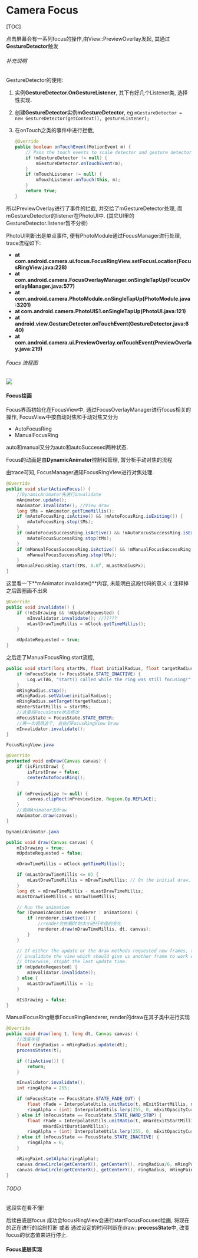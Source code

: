 # Camera Focus

[TOC]

点击屏幕会有一系列focus的操作,由View::PreviewOverlay发起, 其通过**GestureDetector**触发

###### 补充说明

GestureDetector的使用:

1. 实例**GestureDetector.OnGestureListener**, 其下有好几个Listener类,  选择性实现.

2. 创建**GestureDetector**实例**mGestureDetector**, eg `mGestureDetector = new GestureDetector(getContext(), gestureListener);`

3. 在onTouch之类的事件中进行拦截,

   ```java
   @Override
   public boolean onTouchEvent(MotionEvent m) {
       // Pass the touch events to scale detector and gesture detector
       if (mGestureDetector != null) {
           mGestureDetector.onTouchEvent(m);
       }
       if (mTouchListener != null) {
           mTouchListener.onTouch(this, m);
       }
       return true;
   }
   ```

所以PreviewOverlay进行了事件的拦截, 并交给了mGestureDetector处理, 而mGestureDetector的listener在PhotoUI中. (其它UI里的GestureDetector.listener暂不分析)

PhotoUI判断出是单点事件, 便有PhotoModule通过FocusManager进行处理, trace流程如下:

- **at com.android.camera.ui.focus.FocusRingView.setFocusLocation(FocusRingView.java:228)**
- **at com.android.camera.FocusOverlayManager.onSingleTapUp(FocusOverlayManager.java:577)**
- **at com.android.camera.PhotoModule.onSingleTapUp(PhotoModule.java:3201)**
- **at com.android.camera.PhotoUI$1.onSingleTapUp(PhotoUI.java:121)**
- **at android.view.GestureDetector.onTouchEvent(GestureDetector.java:640)**
- **at com.android.camera.ui.PreviewOverlay.onTouchEvent(PreviewOverlay.java:219)**



###### Foucs 流程图

![](https://raw.githubusercontent.com/kevinkissum/picture/master/camera_focus.png)



#### Focus绘画

Focus界面初始化在FocusView中, 通过FocusOverlayManager进行focus相关的操作, FocusView中按自动对焦和手动对焦又分为

- AutoFocusRing
- ManualFocusRing

auto和manual又分为auto和autoSuccesed两种状态.

Focus的动画是由**DynamicAnimator**控制和管理, 暂分析手动对焦的流程

由trace可知, FocusManager通知FocusRIngVIew进行对焦处理.

```java
@Override
public void startActiveFocus() {
    //DynamicAnimator先进行invalidate
    mAnimator.update();
    mAnimator.invalidate(); //View draw
    long tMs = mAnimator.getTimeMillis();
    if (mAutoFocusRing.isActive() && !mAutoFocusRing.isExiting()) {
        mAutoFocusRing.stop(tMs);
    }
    if (mAutoFocusSuccessRing.isActive() && !mAutoFocusSuccessRing.isExiting()) {
        mAutoFocusSuccessRing.stop(tMs);
    }
    if (mManualFocusSuccessRing.isActive() && !mManualFocusSuccessRing.isExiting()) {
        mManualFocusSuccessRing.stop(tMs);
    }
    mManualFocusRing.start(tMs, 0.0f, mLastRadiusPx);
}
```
这里看一下**mAnimator.invalidate()**内容,  未能明白这段代码的意义 :(  注释掉之后圆圈画不出来

```java
@Override
public void invalidate() {
    if (!mIsDrawing && !mUpdateRequested) {
        mInvalidator.invalidate(); //?????
        mLastDrawTimeMillis = mClock.getTimeMillis();
    }

    mUpdateRequested = true;
}
```
之后走了ManualFocusRing.start流程,

```java
public void start(long startMs, float initialRadius, float targetRadius) {
    if (mFocusState != FocusState.STATE_INACTIVE) {
        Log.w(TAG, "start() called while the ring was still focusing!");
    }
    mRingRadius.stop();
    mRingRadius.setValue(initialRadius);
    mRingRadius.setTarget(targetRadius);
    mEnterStartMillis = startMs;
	//这里将FocusState状态修改
    mFocusState = FocusState.STATE_ENTER;
    //再一次调用这个, 会执行FocusRingView Draw
    mInvalidator.invalidate();
}
```
```java
FocusRingView.java

@Override
protected void onDraw(Canvas canvas) {
    if (isFirstDraw) {
        isFirstDraw = false;
        centerAutofocusRing();
    }

    if (mPreviewSize != null) {
        canvas.clipRect(mPreviewSize, Region.Op.REPLACE);
    }
    //调用Animator去draw
    mAnimator.draw(canvas);
}
```
```java
DynamicAnimator.java

public void draw(Canvas canvas) {
    mIsDrawing = true;
    mUpdateRequested = false;

    mDrawTimeMillis = mClock.getTimeMillis();

    if (mLastDrawTimeMillis <= 0) {
        mLastDrawTimeMillis = mDrawTimeMillis; // On the initial draw, dt is zero.
    }
    long dt = mDrawTimeMillis - mLastDrawTimeMillis;
    mLastDrawTimeMillis = mDrawTimeMillis;

    // Run the animation
    for (DynamicAnimation renderer : animations) {
        if (renderer.isActive()) {
            //render会依据dt的大小进行半径的变化
            renderer.draw(mDrawTimeMillis, dt, canvas);
        }
    }

    // If either the update or the draw methods requested new frames, then
    // invalidate the view which should give us another frame to work with.
    // Otherwise, stopAt the last update time.
    if (mUpdateRequested) {
        mInvalidator.invalidate();
    } else {
        mLastDrawTimeMillis = -1;
    }

    mIsDrawing = false;
}
```
ManualFocusRing继承FocusRingRenderer, render的draw在其子类中进行实现

```java
@Override
public void draw(long t, long dt, Canvas canvas) {
    //改变半径
    float ringRadius = mRingRadius.update(dt);
    processStates(t);

    if (!isActive()) {
        return;
    }

    mInvalidator.invalidate();
    int ringAlpha = 255;

    if (mFocusState == FocusState.STATE_FADE_OUT) {
        float rFade = InterpolateUtils.unitRatio(t, mExitStartMillis, mExitDurationMillis);
        ringAlpha = (int) InterpolateUtils.lerp(255, 0, mExitOpacityCurve.valueAt(rFade));
    } else if (mFocusState == FocusState.STATE_HARD_STOP) {
        float rFade = InterpolateUtils.unitRatio(t, mHardExitStartMillis,
              mHardExitDurationMillis);
        ringAlpha = (int) InterpolateUtils.lerp(255, 0, mExitOpacityCurve.valueAt(rFade));
    } else if (mFocusState == FocusState.STATE_INACTIVE) {
        ringAlpha = 0;
    }

    mRingPaint.setAlpha(ringAlpha);
    canvas.drawCircle(getCenterX(), getCenterY(), ringRadius/6, mRingPaint);
    canvas.drawCircle(getCenterX(), getCenterY(), ringRadius, mRingPaint);
}
```
###### TODO

这段实在看不懂!

后续由底层focus 成功会focusRingView会进行startFocusFocused绘画, 将现在的正在进行的绘制打断 或者 通过设定的时间判断在draw::**processState**中, 改变focus的状态值来进行停止.



#### Focus底层实现





